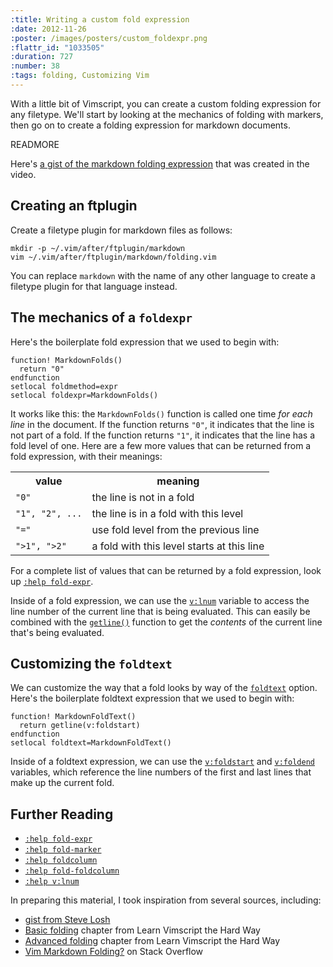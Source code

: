 ```yaml
--- 
:title: Writing a custom fold expression
:date: 2012-11-26
:poster: /images/posters/custom_foldexpr.png
:flattr_id: "1033505"
:duration: 727
:number: 38
:tags: folding, Customizing Vim
---
```


With a little bit of Vimscript, you can create a custom folding expression for any filetype. We'll start by looking at the mechanics of folding with markers, then go on to create a folding expression for markdown documents.

READMORE


Here's [a gist of the markdown folding expression][gist] that was created in the video. 

## Creating an ftplugin

Create a filetype plugin for markdown files as follows:

    mkdir -p ~/.vim/after/ftplugin/markdown
    vim ~/.vim/after/ftplugin/markdown/folding.vim

You can replace `markdown` with the name of any other language to create a filetype plugin for that language instead.

## The mechanics of a `foldexpr`

Here's the boilerplate fold expression that we used to begin with:

```viml
function! MarkdownFolds()
  return "0"
endfunction
setlocal foldmethod=expr
setlocal foldexpr=MarkdownFolds()
```

It works like this: the `MarkdownFolds()` function is called one time *for each line* in the document. If the function returns `"0"`, it indicates that the line is not part of a fold. If the function returns `"1"`, it indicates that the line has a fold level of one. Here are a few more values that can be returned from a fold expression, with their meanings:

<table>
    <tr>
        <th>value</th>
        <th>meaning</th>
    </tr>
    <tr>
        <td><code>"0"</code></td>
        <td>the line is not in a fold</td>
    </tr>
    <tr>
        <td><code>"1", "2", ...</code></td>
        <td>the line is in a fold with this level</td>
    </tr>
    <tr>
        <td><code>"="</code></td>
        <td>use fold level from the previous line</td>
    </tr>
    <tr>
        <td><code>"&gt;1", "&gt;2"</code></td>
        <td>a fold with this level starts at this line</td>
    </tr>
</table>

For a complete list of values that can be returned by a fold expression, look up [`:help fold-expr`][fold-expr].

Inside of a fold expression, we can use the [`v:lnum`][v:lnum] variable to access the line number of the current line that is being evaluated. This can easily be combined with the [`getline()`][getline] function to get the *contents* of the current line that's being evaluated.

## Customizing the `foldtext`

We can customize the way that a fold looks by way of the [`foldtext`][foldtext] option. Here's the boilerplate foldtext expression that we used to begin with:

```viml
function! MarkdownFoldText()
  return getline(v:foldstart)
endfunction
setlocal foldtext=MarkdownFoldText()
```

Inside of a foldtext expression, we can use the [`v:foldstart`][v:foldstart] and [`v:foldend`][v:foldend] variables, which reference the line numbers of the first and last lines that make up the current fold.

## Further Reading

* [`:help fold-expr`][fold-expr]
* [`:help fold-marker`][fold-marker]
* [`:help foldcolumn`][foldcolumn]
* [`:help fold-foldcolumn`][fold-foldcolumn]
* [`:help v:lnum`][v:lnum]

In preparing this material, I took inspiration from several sources, including:

* [gist from Steve Losh][gistsjl]
* [Basic folding][48] chapter from Learn Vimscript the Hard Way
* [Advanced folding][49] chapter from Learn Vimscript the Hard Way
* [Vim Markdown Folding?][q] on Stack Overflow


[foldcolumn]: http://vimdoc.sourceforge.net/htmldoc/options.html#'foldcolumn'
[fold-foldcolumn]: http://vimdoc.sourceforge.net/htmldoc/fold.html#fold-foldcolumn
[fold-expr]: http://vimdoc.sourceforge.net/htmldoc/fold.html#fold-expr
[fold-marker]: http://vimdoc.sourceforge.net/htmldoc/fold.html#fold-marker
[v:lnum]: http://vimdoc.sourceforge.net/htmldoc/eval.html#v:lnum
[v:foldstart]: http://vimdoc.sourceforge.net/htmldoc/eval.html#v:foldstart
[v:foldend]: http://vimdoc.sourceforge.net/htmldoc/eval.html#v:foldend
[getline]: http://vimdoc.sourceforge.net/htmldoc/eval.html#getline()
[foldtext]: http://vimdoc.sourceforge.net/htmldoc/options.html#'foldtext'
[gist]: https://gist.github.com/4149842

[gistsjl]: https://gist.github.com/1038710
[q]: http://stackoverflow.com/questions/3828606/vim-markdown-folding
[48]: http://learnvimscriptthehardway.stevelosh.com/chapters/48.html
[49]: http://learnvimscriptthehardway.stevelosh.com/chapters/49.html
